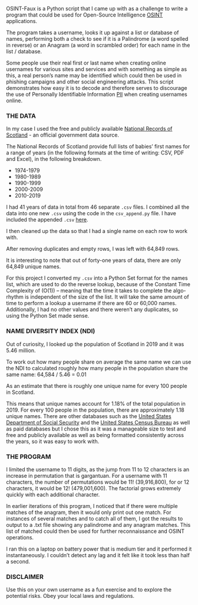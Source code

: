 OSINT-Faux is a Python script that I came up with as a challenge to write a program that could be used for Open-Source Intelligence [OSINT](https://www.sans.org/blog/what-is-open-source-intelligence/) applications. 

The program takes a username, looks it up against a list or database of names, performing both a check to see if it is a Palindrome (a word spelled in reverse) or an Anagram (a word in scrambled order) for each name in the list / database. 

Some people use their real first or last name when creating online usernames for various sites and services and with something as simple as this, a real person’s name may be identified which could then be used in phishing campaigns and other social engineering attacks.
This script demonstrates how easy it is to decode and therefore serves to discourage the use of Personally Identifiable Information [PII](https://www.dol.gov/general/ppii#:~:text=Further%2C%20PII%20is%20defined%20as,with%20other%20data%20elements%2C%20i.e.%2C) when creating usernames online.

### THE DATA
In my case I used the free and publicly available [National Records of Scotland](https://www.nrscotland.gov.uk/statistics-and-data/statistics/statistics-by-theme/vital-events/names/babies-first-names) - an official government data source.

The National Records of Scotland provide full lists of babies’ first names for a range of years (in the following formats at the time of writing: CSV, PDF and Excel), in the following breakdown. 

- 1974-1979
- 1980-1989
- 1990-1999
- 2000-2009
- 2010-2019

I had 41 years of data in total from 46 separate `.csv` files. I combined all the data into one new `.csv` using the code in the `csv_append.py` file.
I have included the appended `.csv` [here]().

I then cleaned up the data so that I had a single name on each row to work with. 

After removing duplicates and empty rows, I was left with 64,849 rows.

It is interesting to note that out of forty-one years of data, there are only 64,849 unique names.

For this project I converted my `.csv` into a Python Set format for the names list, which are used to do the reverse lookup, because of the Constant Time Complexity of (O(1)) – meaning that the time it takes to complete the algo-rhythm is independent of the size of the list. It will take the same amount of time to perform a lookup a username if there are 60 or 60,000 names. Additionally, I had no other values and there weren’t any duplicates, so using the Python Set made sense.
 
### NAME DIVERSITY INDEX (NDI)
Out of curiosity, I looked up the population of Scotland in 2019 and it was 5.46 million. 

To work out how many people share on average the same name we can use the NDI to calculated roughly how many people in the population share the same name:
64,584  / 5.46 = 0.01

As an estimate that there is roughly one unique name for every 100 people in Scotland.

This means that unique names account for 1.18% of the total population in 2019. For every 100 people in the population, there are approximately 1.18 unique names.
There are other databases such as the [United States Department of Social Security](https://www.ssa.gov/oact/babynames/limits.html) and the [United States Census Bureau](https://www.census.gov/topics/population/genealogy/data/2000_surnames.html) as well as paid databases but I chose this as it was a manageable size to test and free and publicly available as well as being formatted consistently across the years, so it was easy to work with.

### THE PROGRAM 
I limited the username to 11 digits, as the jump from 11 to 12 characters is an increase in permutation that is gargantuan.
For a username with 11 characters, the number of permutations would be 11! (39,916,800), for or 12 characters, it would be 12! (479,001,600). The factorial grows extremely quickly with each additional character.

In earlier iterations of this program, I noticed that if there were multiple matches of the anagram, then it would only print out one match. For instances of several matches and to catch all of them, I got the results to output to a .txt file showing any palindrome and any anagram matches. This list of matched could then be used for further reconnaissance and OSINT operations.

I ran this on a laptop on battery power that is medium tier and it performed it instantaneously. I couldn’t detect any lag and it felt like it took less than half a second.

### DISCLAIMER
Use this on your own username as a fun exercise and to explore the potential risks. Obey your local laws and regulations. 
